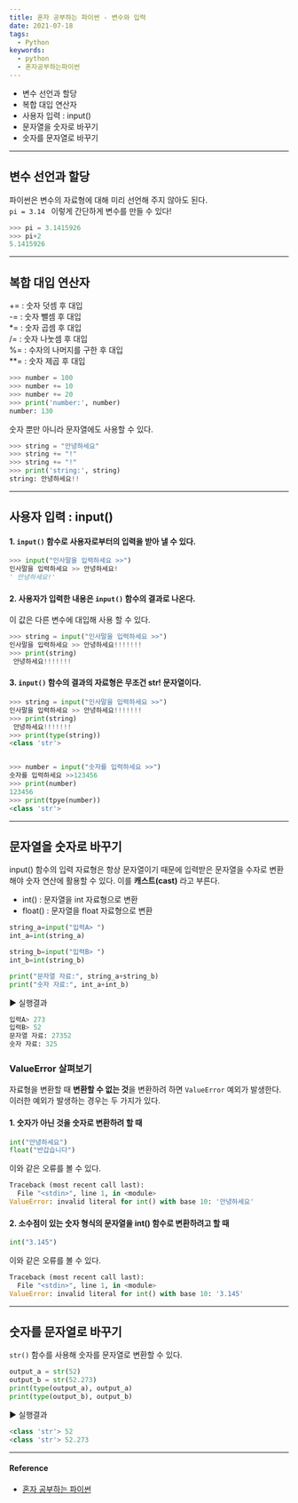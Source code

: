 ```yaml
---
title: 혼자 공부하는 파이썬 - 변수와 입력
date: 2021-07-18
tags:
  - Python
keywords:
  - python
  - 혼자공부하는파이썬
---
```


- 변수 선언과 할당
- 복합 대입 연산자
- 사용자 입력 : input()
- 문자열을 숫자로 바꾸기
- 숫자를 문자열로 바꾸기

---

## 변수 선언과 할당

파이썬은 변수의 자료형에 대해 미리 선언해 주지 않아도 된다.  
`pi = 3.14 ` 이렇게 간단하게 변수를 만들 수 있다!

```python
>>> pi = 3.1415926
>>> pi+2
5.1415926
```

---

## 복합 대입 연산자

+= : 숫자 덧셈 후 대입  
-= : 숫자 뺄셈 후 대입  
\*= : 숫자 곱셈 후 대입  
/= : 숫자 나눗셈 후 대입  
%= : 수자의 나머지를 구한 후 대입  
\*\*= : 숫자 제곱 후 대입

```python
>>> number = 100
>>> number += 10
>>> number += 20
>>> print('number:', number)
number: 130
```

숫자 뿐만 아니라 문자열에도 사용할 수 있다.

```python
>>> string = "안녕하세요"
>>> string += "!"
>>> string += "!"
>>> print('string:', string)
string: 안녕하세요!!
```

---

## 사용자 입력 : input()

#### 1. `input()` 함수로 사용자로부터의 입력을 받아 낼 수 있다.

```python
>>> input("인사말을 입력하세요 >>")
인사말을 입력하세요 >> 안녕하세요!
' 안녕하세요!'
```

#### 2. 사용자가 입력한 내용은 `input()` 함수의 결과로 나온다.

이 값은 다른 변수에 대입해 사용 할 수 있다.

```python
>>> string = input("인사말을 입력하세요 >>")
인사말을 입력하세요 >> 안녕하세요!!!!!!!
>>> print(string)
 안녕하세요!!!!!!!
```

#### 3. `input()` 함수의 결과의 자료형은 무조건 str! 문자열이다.

```python
>>> string = input("인사말을 입력하세요 >>")
인사말을 입력하세요 >> 안녕하세요!!!!!!!
>>> print(string)
 안녕하세요!!!!!!!
>>> print(type(string))
<class 'str'>


>>> number = input("숫자를 입력하세요 >>")
숫자를 입력하세요 >>123456
>>> print(number)
123456
>>> print(tpye(number))
<class 'str'>
```

---

## 문자열을 숫자로 바꾸기

input() 함수의 입력 자료형은 항상 문자열이기 때문에 입력받은 문자열을 수자로 변환해야 숫자 연산에 활용할 수 있다.
이를 **캐스트(cast)** 라고 부른다.

- int() : 문자열을 int 자료형으로 변환
- float() : 문자열을 float 자료형으로 변환

```python
string_a=input("입력A> ")
int_a=int(string_a)

string_b=input("입력B> ")
int_b=int(string_b)

print("문자열 자료:", string_a+string_b)
print("숫자 자료:", int_a+int_b)
```

▶ 실행결과
```python
입력A> 273
입력B> 52
문자열 자료: 27352
숫자 자료: 325
```

### ValueError 살펴보기

자료형을 변환할 때 **변환할 수 없는 것**을 변환하려 하면 `ValueError` 예외가 발생한다.  
이러한 예외가 발생하는 경우는 두 가지가 있다.

#### 1. 숫자가 아닌 것을 숫자로 변환하려 할 때

```python
int("안녕하세요")
float("반갑습니다")
```

이와 같은 오류를 볼 수 있다.

```python
Traceback (most recent call last):
  File "<stdin>", line 1, in <module>
ValueError: invalid literal for int() with base 10: '안녕하세요'
```

#### 2. 소수점이 있는 숫자 형식의 문자열을 int() 함수로 변환하려고 할 때

```python
int("3.145")
```

이와 같은 오류를 볼 수 있다.

```python
Traceback (most recent call last):
  File "<stdin>", line 1, in <module>
ValueError: invalid literal for int() with base 10: '3.145'
```

---

## 숫자를 문자열로 바꾸기

`str()` 함수를 사용해 숫자를 문자열로 변환할 수 있다.

```python
output_a = str(52)
output_b = str(52.273)
print(type(output_a), output_a)
print(type(output_b), output_b)
```

▶ 실행결과
```python
<class 'str'> 52
<class 'str'> 52.273
```

---

#### Reference

- [혼자 공부하는 파이썬](https://www.hanbit.co.kr/store/books/look.php?p_code=B2587075793)
